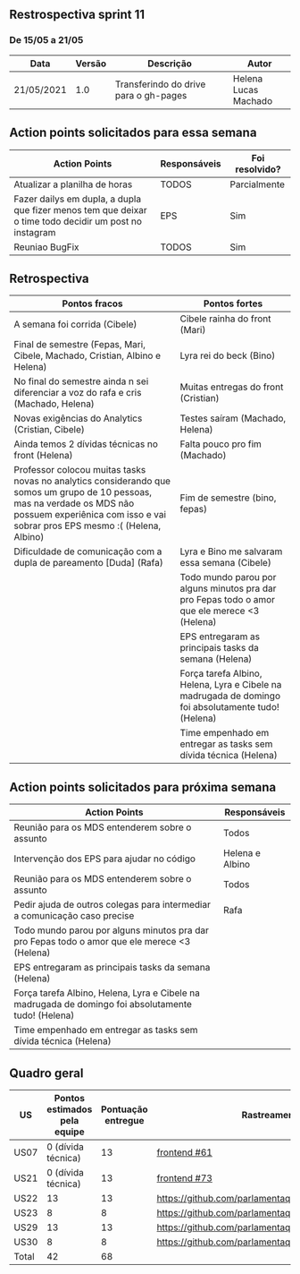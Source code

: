 ## Restrospectiva sprint 11

### De 15/05 a 21/05


| Data       | Versão | Descrição                                           | Autor              |
| ---------- | ------ | --------------------------------------------------- | ------------------ |
| 21/05/2021 | 1.0    | Transferindo do drive para o gh-pages               |    Helena </br> Lucas Machado   |

## Action points solicitados para essa semana

| **Action Points** | **Responsáveis** | **Foi resolvido?** |
| ------------- | ------------ | ------------ | 
| Atualizar a planilha de horas | TODOS | Parcialmente |
| Fazer dailys em dupla, a dupla que fizer menos tem que deixar o time todo decidir um post no instagram | EPS | Sim |
| Reuniao BugFix | TODOS | Sim |


## Retrospectiva

| **Pontos fracos** | **Pontos fortes** |
| ------------- | ------------- |
| A semana foi corrida (Cibele) | Cibele rainha do front (Mari) |
| Final de semestre (Fepas, Mari, Cibele, Machado, Cristian, Albino e Helena) | Lyra rei do beck (Bino) |
| No final do semestre ainda n sei diferenciar a voz do rafa e cris (Machado, Helena) | Muitas entregas do front (Cristian) |
| Novas exigências do Analytics (Cristian, Cibele) | Testes saíram (Machado, Helena) |
| Ainda temos 2 dívidas técnicas no front (Helena) | Falta pouco pro fim (Machado) |
| Professor colocou muitas tasks novas no analytics considerando que somos um grupo de 10 pessoas, mas na verdade os MDS não possuem experiênica com isso e vai sobrar pros EPS mesmo :(     (Helena, Albino) | Fim de semestre (bino, fepas) |
| Dificuldade de comunicação com a dupla de pareamento [Duda] (Rafa) | Lyra e Bino me salvaram essa semana (Cibele) |
|  | Todo mundo parou por alguns minutos pra dar pro Fepas todo o amor que ele merece <3 (Helena) |
|  | EPS entregaram as principais tasks da semana (Helena) |
|  | Força tarefa Albino, Helena, Lyra e Cibele na madrugada de domingo foi absolutamente tudo! (Helena) |
|  | Time empenhado em entregar as tasks sem dívida técnica (Helena)  |


## Action points solicitados para próxima semana

| **Action Points** | **Responsáveis** |
| ----------------- | ---------------- |
| Reunião para os MDS entenderem sobre o assunto | Todos |
| Intervenção dos EPS para ajudar no código  | Helena e Albino |
| Reunião para os MDS entenderem sobre o assunto | Todos |
| Pedir ajuda de outros colegas para intermediar a comunicação caso precise | Rafa |
| Todo mundo parou por alguns minutos pra dar pro Fepas todo o amor que ele merece <3 (Helena) |  |
| EPS entregaram as principais tasks da semana (Helena) |  |
| Força tarefa Albino, Helena, Lyra e Cibele na madrugada de domingo foi absolutamente tudo! (Helena) |  |
| Time empenhado em entregar as tasks sem dívida técnica (Helena)  |  |

## Quadro geral

|US|Pontos estimados pela equipe|Pontuação entregue|Rastreamento|
|-|-|-|-|
|US07|0 (dívida técnica)|13|[frontend #61](https://github.com/parlamentaqui/frontend/issues/61)|
|US21|0 (dívida técnica)|13|[frontend #73](https://github.com/parlamentaqui/frontend/issues/73)|
|US22|13|13|https://github.com/parlamentaqui/frontend/issues/103|
|US23|8|8|https://github.com/parlamentaqui/frontend/issues/104|
|US29|13|13|https://github.com/parlamentaqui/frontend/issues/101|
|US30|8|8|https://github.com/parlamentaqui/frontend/issues/102|
| Total | 42 |68 |


